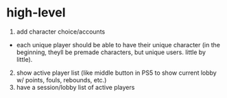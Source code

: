 # high-level 

1. add character choice/accounts
  - each unique player should be able to have their unique character (in the beginning, theyll be premade characters, but unique users. little by little).
2. show active player list (like middle button in PS5 to show current lobby w/ points, fouls, rebounds, etc.)
3. have a session/lobby list of active players 
